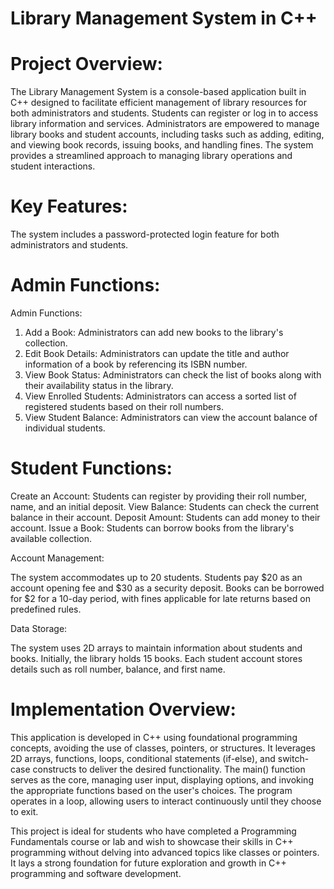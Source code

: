 # Library Management System in C++
# Project Overview:

The Library Management System is a console-based application built in C++ designed to facilitate efficient management of library resources for both administrators and students. Students can register or log in to access library information and services. Administrators are empowered to manage library books and student accounts, including tasks such as adding, editing, and viewing book records, issuing books, and handling fines. The system provides a streamlined approach to managing library operations and student interactions.

# Key Features:
The system includes a password-protected login feature for both administrators and students.

# Admin Functions:
Admin Functions:

1. Add a Book: Administrators can add new books to the library's collection.
2. Edit Book Details: Administrators can update the title and author information of a book by referencing its ISBN number.
3. View Book Status: Administrators can check the list of books along with their availability status in the library.
4. View Enrolled Students: Administrators can access a sorted list of registered students based on their roll numbers.
5. View Student Balance: Administrators can view the account balance of individual students.

# Student Functions:

Create an Account: Students can register by providing their roll number, name, and an initial deposit.
View Balance: Students can check the current balance in their account.
Deposit Amount: Students can add money to their account.
Issue a Book: Students can borrow books from the library's available collection.


Account Management:

The system accommodates up to 20 students.
Students pay $20 as an account opening fee and $30 as a security deposit.
Books can be borrowed for $2 for a 10-day period, with fines applicable for late returns based on predefined rules.


Data Storage:

The system uses 2D arrays to maintain information about students and books.
Initially, the library holds 15 books.
Each student account stores details such as roll number, balance, and first name.






# Implementation Overview:
This application is developed in C++ using foundational programming concepts, avoiding the use of classes, pointers, or structures. It leverages 2D arrays, functions, loops, conditional statements (if-else), and switch-case constructs to deliver the desired functionality. The main() function serves as the core, managing user input, displaying options, and invoking the appropriate functions based on the user's choices. The program operates in a loop, allowing users to interact continuously until they choose to exit.

This project is ideal for students who have completed a Programming Fundamentals course or lab and wish to showcase their skills in C++ programming without delving into advanced topics like classes or pointers. It lays a strong foundation for future exploration and growth in C++ programming and software development.